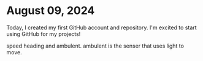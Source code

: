 # August 09, 2024
Today, I created my first GitHub account and repository. I'm excited to start using GitHub for my projects!

speed heading and ambulent.
ambulent is the senser that uses light to move.
